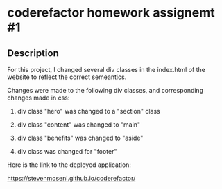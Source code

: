 # coderefactor homework assignemt #1

## Description 

For this project, I changed several div classes in the index.html of the website to reflect the correct semeantics.

Changes were made to the following div classes, and corresponding changes made in css:

1. div class "hero" was changed to a "section" class

2. div class "content" was changed to "main"

3. div class "benefits" was changed to "aside"

4. div class was changed for "footer"


Here is the link to the deployed application:

https://stevenmoseni.github.io/coderefactor/